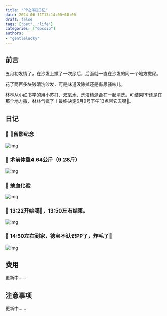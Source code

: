 ```yaml
---
title: "PP之噶🥚日记"
date: 2024-06-11T13:14:00+08:00
draft: false
tags: ["pet", "life"]
categories: ["Gossip"]
authors:
- "gentlelucky"
---
```


## 前言

五月初发情了，在沙发上撒了一次尿后，后面就一直在沙发的同一个地方撒尿。

花了两百多块钱清洗沙发，可是味道没除掉还是有尿骚味儿。

林林从小红书学的用小苏打、双氧水、洗洁精混合在一起清洗。可结果PP还是在那个地方撒，林林气疯了！最终决定6月9号下午13点带它去噶🥚。



## 日记

### 🌺 🥚留影纪念

![img](http://cs.ilucky.space:8089/2024/09/01/a118acf70611e.jpg)

### 🌺 术前体重**4.64**公斤（**9.28**斤）

![img](http://cs.ilucky.space:8089/2024/09/01/2b04ddcd7c791.jpg)

### 🌺 抽血化验

![img](http://cs.ilucky.space:8089/2024/09/01/4616f4e373522.jpg)

### 🌺 13:22开始噶🥚，13:50左右结束。

![img](http://cs.ilucky.space:8089/2024/09/01/89ccbb76d4fa4.jpg)

### 🌺 14:50左右到家，德宝不认识PP了，炸毛了🤣

![img](http://cs.ilucky.space:8089/2024/09/01/cb7f8127fc00f.jpg)

## 费用

更新中......

## 注意事项

更新中......

